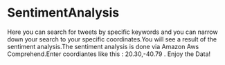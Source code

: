 # SentimentAnalysis

Here you can search for tweets by specific keywords and you can narrow down your search to your specific coordinates.You will see a result of the sentiment analysis.The sentiment analysis is done via Amazon Aws Comprehend.Enter coordiantes like this : 20.30,-40.79 . Enjoy the Data!
